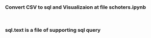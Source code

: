 ### Convert CSV to sql and Visualizaion at file schoters.ipynb
<br>

### sql.text is a file of supporting sql query 
